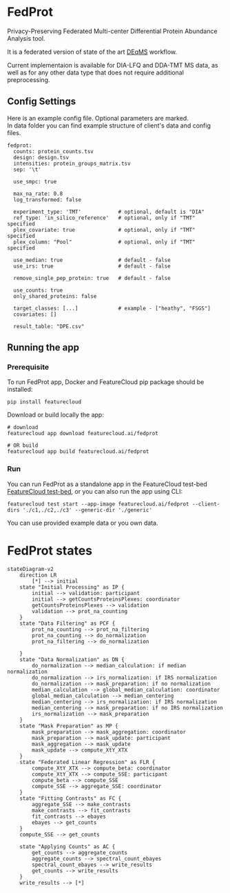 # FedProt

Privacy-Preserving Federated Multi-center Differential Protein Abundance Analysis tool.

It is a federated version of state of the art [DEqMS](https://pubmed.ncbi.nlm.nih.gov/32205417/) workflow. 

Current implementaion is available for DIA-LFQ and DDA-TMT MS data, as well as for any other data type that does not require additional preprocessing.

## Config Settings 

Here is an example config file. Optional parameters are marked.  
In data folder you can find example structure of client's data and config files.

```
fedprot:
  counts: protein_counts.tsv
  design: design.tsv
  intensities: protein_groups_matrix.tsv
  sep: '\t'
  
  use_smpc: true
  
  max_na_rate: 0.8
  log_transformed: false

  experiment_type: 'TMT'            # optional, default is "DIA"
  ref_type: 'in_silico_reference'   # optional, only if "TMT" specified
  plex_covariate: true              # optional, only if "TMT" specified
  plex_column: "Pool"               # optional, only if "TMT" specified

  use_median: true                  # default - false
  use_irs: true                     # default - false
  
  remove_single_pep_protein: true   # default - false
  
  use_counts: true
  only_shared_proteins: false

  target_classes: [...]             # example - ["heathy", "FSGS"]
  covariates: []

  result_table: "DPE.csv"
```


## Running the app

### Prerequisite

To run FedProt app, Docker and FeatureCloud pip package should be installed:

```shell
pip install featurecloud
```

Download or build locally the app:

```shell
# download
featurecloud app download featurecloud.ai/fedprot

# OR build
featurecloud app build featurecloud.ai/fedprot
```

### Run

You can run FedProt as a standalone app in the FeatureCloud test-bed [FeatureCloud test-bed](https://featurecloud.ai/development/test), or you can also run the app using CLI:

```
featurecloud test start --app-image featurecloud.ai/fedprot --client-dirs './c1,./c2,./c3' --generic-dir './generic'
```

You can use provided example data or you own data. 

# FedProt states

```mermaid 
stateDiagram-v2
    direction LR
        [*] --> initial
    state "Initial Processing" as IP {
        initial --> validation: participant
        initial --> getCountsProteinsPlexes: coordinator
        getCountsProteinsPlexes --> validation
        validation --> prot_na_counting
    }
    state "Data Filtering" as PCF {
        prot_na_counting --> prot_na_filtering
        prot_na_counting --> do_normalization
        prot_na_filtering --> do_normalization
        
    }
    state "Data Normalization" as DN {
        do_normalization --> median_calculation: if median normalization
        do_normalization --> irs_normalization: if IRS normalization
        do_normalization --> mask_preparation: if no normalization
        median_calculation --> global_median_calculation: coordinator
        global_median_calculation --> median_centering
        median_centering --> irs_normalization: if IRS normalization
        median_centering --> mask_preparation: if no IRS normalization
        irs_normalization --> mask_preparation
    }
    state "Mask Preparation" as MP {
        mask_preparation --> mask_aggregation: coordinator
        mask_preparation --> mask_update: participant
        mask_aggregation --> mask_update
        mask_update --> compute_XtY_XTX
    }
    state "Federated Linear Regression" as FLR {        
        compute_XtY_XTX --> compute_beta: coordinator
        compute_XtY_XTX --> compute_SSE: participant
        compute_beta --> compute_SSE
        compute_SSE --> aggregate_SSE: coordinator
    }
    state "Fitting Contrasts" as FC {
        aggregate_SSE --> make_contrasts
        make_contrasts --> fit_contrasts
        fit_contrasts --> ebayes
        ebayes --> get_counts
    }
    compute_SSE --> get_counts
    
    state "Applying Counts" as AC {    
        get_counts --> aggregate_counts
        aggregate_counts --> spectral_count_ebayes
        spectral_count_ebayes --> write_results
        get_counts --> write_results
    }
    write_results --> [*]

```